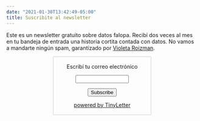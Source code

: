 ```yaml
---
date: "2021-01-30T13:42:49-05:00"
title: Suscribite al newsletter
---
```


Este es un newsletter gratuito sobre datos falopa. Recibí dos veces al mes en tu bandeja de entrada una historia cortita contada con datos. No vamos a mandarte ningún spam, garantizado por [Violeta Roizman](https://twitter.com/violetrzn). 


<form style="border:1px solid #ccc;padding:3px;text-align:center;margin: 0 auto;
width:250px;" action="https://tinyletter.com/violetrzn" method="post" target="popupwindow" onsubmit="window.open('https://tinyletter.com/violetrzn', 'popupwindow', 'scrollbars=yes,width=800,height=600');return true"><p><label for="tlemail">Escribí tu correo electrónico</label></p><p><input type="text" style="width:140px" name="email" id="tlemail" /></p><input type="hidden" value="1" name="embed"/><input type="submit" value="Subscribe" /><p><a href="https://tinyletter.com" target="_blank">powered by TinyLetter</a></p></form>
        

